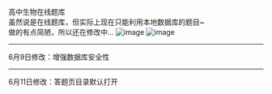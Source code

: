 高中生物在线题库</br>
虽然说是在线题库，但实际上现在只能利用本地数据库的题目~</br>
做的有点简陋，所以还在修改中...
![image](https://user-images.githubusercontent.com/65449543/120935028-724f6f00-c733-11eb-8be1-39e816dd9d87.png)
![image](https://user-images.githubusercontent.com/65449543/120935065-990da580-c733-11eb-8eaf-4a959334af2f.png)
<hr>
6月9日修改：增强数据库安全性
<hr>
6月11日修改：答题页目录默认打开

